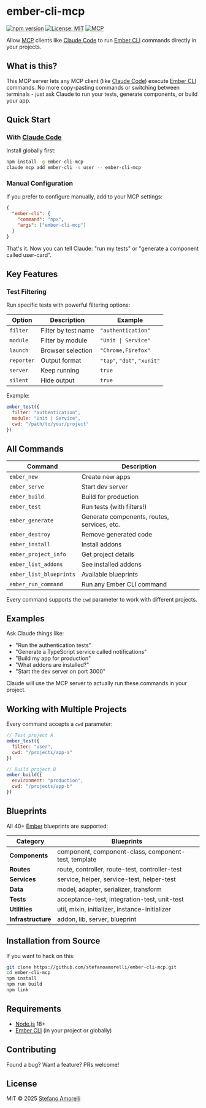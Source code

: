 # ember-cli-mcp

[![npm version](https://badge.fury.io/js/ember-cli-mcp.svg)](https://www.npmjs.com/package/ember-cli-mcp)
[![License: MIT](https://img.shields.io/badge/License-MIT-yellow.svg)](https://opensource.org/licenses/MIT)
[![MCP](https://img.shields.io/badge/MCP-Compatible-green)](https://modelcontextprotocol.io)

Allow [MCP](https://modelcontextprotocol.io) clients like [Claude Code](https://docs.anthropic.com/en/docs/claude-code) to run [Ember CLI](https://ember-cli.com) commands directly in your projects.

## What is this?

This MCP server lets any MCP client (like [Claude Code](https://docs.anthropic.com/en/docs/claude-code)) execute [Ember CLI](https://ember-cli.com) commands. No more copy-pasting commands or switching between terminals - just ask Claude to run your tests, generate components, or build your app.

## Quick Start

### With [Claude Code](https://docs.anthropic.com/en/docs/claude-code)

Install globally first:
```bash
npm install -g ember-cli-mcp
claude mcp add ember-cli -s user -- ember-cli-mcp
```

### Manual Configuration

If you prefer to configure manually, add to your MCP settings:
```json
{
  "ember-cli": {
    "command": "npx",
    "args": ["ember-cli-mcp"]
  }
}
```

That's it. Now you can tell Claude: "run my tests" or "generate a component called user-card".

## Key Features

### Test Filtering

Run specific tests with powerful filtering options:

| Option | Description | Example |
|--------|-------------|---------|
| `filter` | Filter by test name | `"authentication"` |
| `module` | Filter by module | `"Unit \| Service"` |
| `launch` | Browser selection | `"Chrome,Firefox"` |
| `reporter` | Output format | `"tap"`, `"dot"`, `"xunit"` |
| `server` | Keep running | `true` |
| `silent` | Hide output | `true` |

Example:
```javascript
ember_test({ 
  filter: "authentication",
  module: "Unit | Service",
  cwd: "/path/to/your/project"
})
```

## All Commands

| Command | Description |
|---------|-------------|
| `ember_new` | Create new apps |
| `ember_serve` | Start dev server |
| `ember_build` | Build for production |
| `ember_test` | Run tests (with filters!) |
| `ember_generate` | Generate components, routes, services, etc. |
| `ember_destroy` | Remove generated code |
| `ember_install` | Install addons |
| `ember_project_info` | Get project details |
| `ember_list_addons` | See installed addons |
| `ember_list_blueprints` | Available blueprints |
| `ember_run_command` | Run any Ember CLI command |

Every command supports the `cwd` parameter to work with different projects.

## Examples

Ask Claude things like:

- "Run the authentication tests"
- "Generate a TypeScript service called notifications"
- "Build my app for production"
- "What addons are installed?"
- "Start the dev server on port 3000"

Claude will use the MCP server to actually run these commands in your project.

## Working with Multiple Projects

Every command accepts a `cwd` parameter:

```javascript
// Test project A
ember_test({ 
  filter: "user",
  cwd: "/projects/app-a"
})

// Build project B
ember_build({
  environment: "production",
  cwd: "/projects/app-b"
})
```

## Blueprints

All 40+ [Ember](https://emberjs.com) blueprints are supported:

| Category | Blueprints |
|----------|------------|
| **Components** | component, component-class, component-test, template |
| **Routes** | route, controller, route-test, controller-test |
| **Services** | service, helper, service-test, helper-test |
| **Data** | model, adapter, serializer, transform |
| **Tests** | acceptance-test, integration-test, unit-test |
| **Utilities** | util, mixin, initializer, instance-initializer |
| **Infrastructure** | addon, lib, server, blueprint |

## Installation from Source

If you want to hack on this:

```bash
git clone https://github.com/stefanoamorelli/ember-cli-mcp.git
cd ember-cli-mcp
npm install
npm run build
npm link
```

## Requirements

- [Node.js](https://nodejs.org) 18+
- [Ember CLI](https://ember-cli.com) (in your project or globally)

## Contributing

Found a bug? Want a feature? PRs welcome!

## License

MIT © 2025 [Stefano Amorelli](https://amorelli.tech)